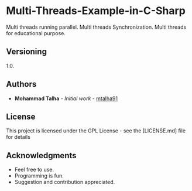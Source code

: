 # Multi-Threads-Example-in-C-Sharp
Multi threads running parallel.
Multi threads Synchronization.
Multi threads for educational purpose.

## Versioning

1.0. 

## Authors

* **Mohammad Talha** - *Initial work* - [mtalha91](https://github.com/mtalha91)


## License

This project is licensed under the GPL License - see the [LICENSE.md] file for details

## Acknowledgments

* Feel free to use.
* Programming is fun.
* Suggestion and contribution appreciated.
